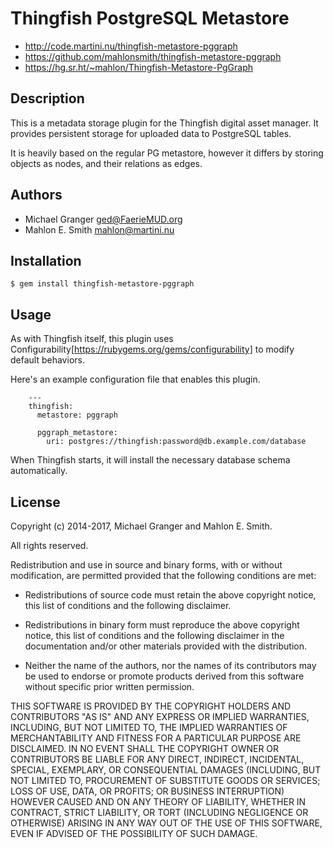 # Thingfish PostgreSQL Metastore

  * http://code.martini.nu/thingfish-metastore-pggraph
  * https://github.com/mahlonsmith/thingfish-metastore-pggraph
  * https://hg.sr.ht/~mahlon/Thingfish-Metastore-PgGraph


## Description

This is a metadata storage plugin for the Thingfish digital asset
manager.  It provides persistent storage for uploaded data to
PostgreSQL tables.

It is heavily based on the regular PG metastore, however it differs by
storing objects as nodes, and their relations as edges.


## Authors

* Michael Granger <ged@FaerieMUD.org>
* Mahlon E. Smith <mahlon@martini.nu>


## Installation

    $ gem install thingfish-metastore-pggraph


##  Usage

As with Thingfish itself, this plugin uses
Configurability[https://rubygems.org/gems/configurability] to modify
default behaviors.

Here's an example configuration file that enables this plugin.

        ---
        thingfish:
          metastore: pggraph

          pggraph_metastore:
            uri: postgres://thingfish:password@db.example.com/database


When Thingfish starts, it will install the necessary database schema
automatically.

## License

Copyright (c) 2014-2017, Michael Granger and Mahlon E. Smith.

All rights reserved.

Redistribution and use in source and binary forms, with or without modification, are
permitted provided that the following conditions are met:

* Redistributions of source code must retain the above copyright notice, this
  list of conditions and the following disclaimer.

* Redistributions in binary form must reproduce the above copyright notice, this
  list of conditions and the following disclaimer in the documentation and/or
  other materials provided with the distribution.

* Neither the name of the authors, nor the names of its contributors may be used to
  endorse or promote products derived from this software without specific prior
  written permission.

THIS SOFTWARE IS PROVIDED BY THE COPYRIGHT HOLDERS AND CONTRIBUTORS
"AS IS" AND ANY EXPRESS OR IMPLIED WARRANTIES, INCLUDING, BUT NOT
LIMITED TO, THE IMPLIED WARRANTIES OF MERCHANTABILITY AND FITNESS FOR
A PARTICULAR PURPOSE ARE DISCLAIMED. IN NO EVENT SHALL THE COPYRIGHT OWNER OR
CONTRIBUTORS BE LIABLE FOR ANY DIRECT, INDIRECT, INCIDENTAL, SPECIAL,
EXEMPLARY, OR CONSEQUENTIAL DAMAGES (INCLUDING, BUT NOT LIMITED TO,
PROCUREMENT OF SUBSTITUTE GOODS OR SERVICES; LOSS OF USE, DATA, OR
PROFITS; OR BUSINESS INTERRUPTION) HOWEVER CAUSED AND ON ANY THEORY OF
LIABILITY, WHETHER IN CONTRACT, STRICT LIABILITY, OR TORT (INCLUDING
NEGLIGENCE OR OTHERWISE) ARISING IN ANY WAY OUT OF THE USE OF THIS
SOFTWARE, EVEN IF ADVISED OF THE POSSIBILITY OF SUCH DAMAGE.
